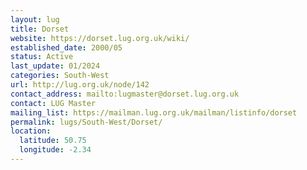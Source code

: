 ```yaml
---
layout: lug
title: Dorset
website: https://dorset.lug.org.uk/wiki/
established_date: 2000/05
status: Active
last_update: 01/2024
categories: South-West
url: http://lug.org.uk/node/142
contact_address: mailto:lugmaster@dorset.lug.org.uk
contact: LUG Master
mailing_list: https://mailman.lug.org.uk/mailman/listinfo/dorset
permalink: lugs/South-West/Dorset/
location:
  latitude: 50.75
  longitude: -2.34
---
```

